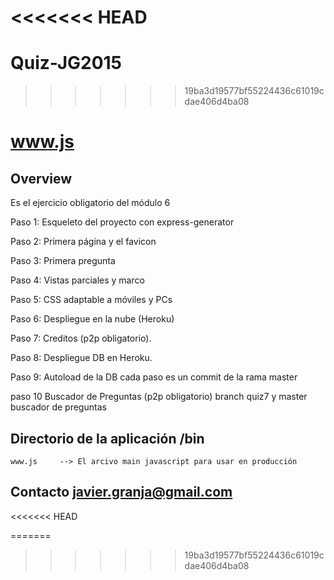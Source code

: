 <<<<<<< HEAD
=======
# Quiz-JG2015
>>>>>>> 19ba3d19577bf55224436c61019cdae406d4ba08
# www.js

## Overview

Es el ejercicio obligatorio del módulo 6 

Paso 1: Esqueleto del proyecto con express-generator

Paso 2: Primera página y el favicon

Paso 3: Primera pregunta

Paso 4: Vistas parciales y marco

Paso 5: CSS adaptable a móviles y PCs

Paso 6: Despliegue en la nube (Heroku)

Paso 7: Creditos (p2p obligatorio).

Paso 8: Despliegue DB en Heroku.

Paso 9: Autoload de la DB
cada paso es un commit de la rama master

paso 10 Buscador de Preguntas (p2p obligatorio) 
branch quiz7 y master buscador de preguntas


## Directorio de la aplicación /bin

    www.js     --> El arcivo main javascript para usar en producción


## Contacto  javier.granja@gmail.com
<<<<<<< HEAD

=======
>>>>>>> 19ba3d19577bf55224436c61019cdae406d4ba08
